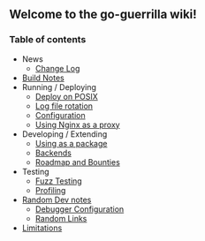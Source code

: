

## Welcome to the go-guerrilla wiki!

### Table of contents

- News
   - [Change Log](https://github.com/flashmob/go-guerrilla/wiki/Change-Log)
- [Build Notes](https://github.com/flashmob/go-guerrilla/wiki/Build-Notes)
- Running / Deploying
   - [Deploy on POSIX](https://github.com/flashmob/go-guerrilla/wiki/Deploying-(POSIX-system))
   - [Log file rotation](https://github.com/flashmob/go-guerrilla/wiki/Automatic-log-file-management-with-logrotate)
   - [Configuration](https://github.com/flashmob/go-guerrilla/wiki/Configuration)
   - [Using Nginx as a proxy](https://github.com/flashmob/go-guerrilla/wiki/Using-Nginx-as-a-proxy)
- Developing / Extending
   - [Using as a package](https://github.com/flashmob/go-guerrilla/wiki/Using-as-a-package)
   - [Backends](https://github.com/flashmob/go-guerrilla/wiki/Backends,-configuring-and-extending)
   - [Roadmap and Bounties](https://github.com/flashmob/go-guerrilla/wiki/Roadmap-and-Bounties)
- Testing
   - [Fuzz Testing](https://github.com/flashmob/go-guerrilla/wiki/Fuzz-testing)
   - [Profiling](https://github.com/flashmob/go-guerrilla/wiki/Profiling)
- [Random Dev notes](https://github.com/flashmob/go-guerrilla/wiki/Dev-Notes)
   - [Debugger Configuration](https://github.com/flashmob/go-guerrilla/wiki/Dev-Notes#debugger-configuration)
   - [Random Links](https://github.com/flashmob/go-guerrilla/wiki/Dev-Notes#random-links)
- [Limitations](https://github.com/flashmob/go-guerrilla/wiki/Limitations)

